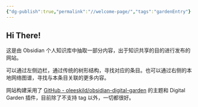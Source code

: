 ```yaml
---
{"dg-publish":true,"permalink":"//welcome-page/","tags":"gardenEntry"}
---
```



## Hi There!

这是由 Obsidian 个人知识库中抽取一部分内容，出于知识共享的目的进行发布的网站。

可以通过左侧边栏，通过传统的树形结构，寻找对应的条目。也可以通过右侧的本地网络图谱，寻找与本条目关联的更多内容。

网站构建采用了 [GitHub - oleeskild/obsidian-digital-garden](https://github.com/oleeskild/Obsidian-Digital-Garden) 的主题和 Digital Garden 插件，目前除了不支持 tag 以外，一切都很好。